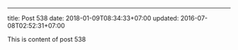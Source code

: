 ---
title: Post 538
date: 2018-01-09T08:34:33+07:00
updated: 2016-07-08T02:52:31+07:00

This is content of post 538